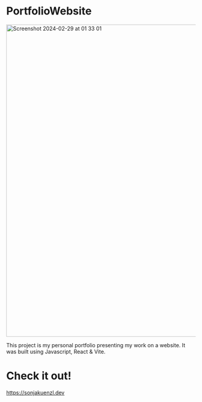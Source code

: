# PortfolioWebsite

<img width="830" alt="Screenshot 2024-02-29 at 01 33 01" src="https://github.com/sonjaknzl/PortfolioWebsite/assets/92093306/b85d08b2-0fb1-434b-ba2c-4058118e6de9">


This project is my personal portfolio presenting my work on a website. 
It was built using Javascript, React & Vite.

# Check it out!

https://sonjakuenzl.dev
